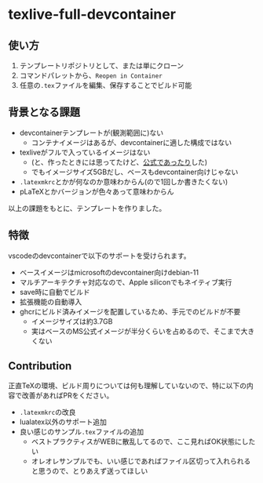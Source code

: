 # texlive-full-devcontainer

## 使い方

1. テンプレートリポジトリとして、または単にクローン
2. コマンドパレットから、`Reopen in Container`
3. 任意の`.tex`ファイルを編集、保存することでビルド可能

## 背景となる課題

- devcontainerテンプレートが(観測範囲に)ない
  - コンテナイメージはあるが、devcontainerに適した構成ではない
- texliveがフルで入っているイメージはない
  - (と、作ったときには思ってたけど、[公式であったり](https://hub.docker.com/r/texlive/texlive)した)
  - でもイメージサイズ5GBだし、ベースもdevcontainer向けじゃない
- `.latexmkrc`とかが何なのか意味わからん(ので1回しか書きたくない)
- pLaTeXとかバージョンが色々あって意味わからん

以上の課題をもとに、テンプレートを作りました。

## 特徴

vscodeのdevcontainerで以下のサポートを受けられます。

- ベースイメージはmicrosoftのdevcontainer向けdebian-11
- マルチアーキテクチャ対応なので、Apple siliconでもネイティブ実行
- save時に自動でビルド
- 拡張機能の自動導入
- ghcrにビルド済みイメージを配置しているため、手元でのビルドが不要
  - イメージサイズは約3.7GB
  - 実はベースのMS公式イメージが半分くらいを占めるので、そこまで大きくない

## Contribution

正直TeXの環境、ビルド周りについては何も理解していないので、特に以下の内容で改善があればPRをください。

- `.latexmkrc`の改良
- lualatex以外のサポート追加
- 良い感じのサンプル`.tex`ファイルの追加
  - ベストプラクティスがWEBに散乱してるので、ここ見ればOK状態にしたい
  - オレオレサンプルでも、いい感じであればファイル区切って入れられると思うので、とりあえず送ってほしい
